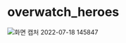# overwatch_heroes


![화면 캡처 2022-07-18 145847](https://user-images.githubusercontent.com/64059198/181407100-f95ffc5f-0fd9-4dc0-9392-338a7eed788d.png)
